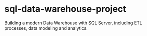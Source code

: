 # sql-data-warehouse-project
Building a modern Data Warehouse with SQL Server, including ETL processes, data modeling and analytics.
